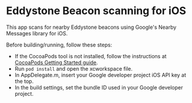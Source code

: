 # Eddystone Beacon scanning for iOS

This app scans for nearby Eddystone beacons using Google's Nearby Messages library for iOS.

Before building/running, follow these steps:
- If the CocoaPods tool is not installed, follow the instructions at
[CocoaPods Getting Started guide](https://guides.cocoapods.org/using/getting-started.html).
- Run `pod install` and open the xcworkspace file.
- In AppDelegate.m, insert your Google developer project iOS API key at the top.
- In the build settings, set the bundle ID used in your Google developer project.
